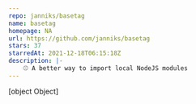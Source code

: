 ```yaml
---
repo: janniks/basetag
name: basetag
homepage: NA
url: https://github.com/janniks/basetag
stars: 37
starredAt: 2021-12-18T06:15:18Z
description: |-
    ⚾️ A better way to import local NodeJS modules
---
```


[object Object]
